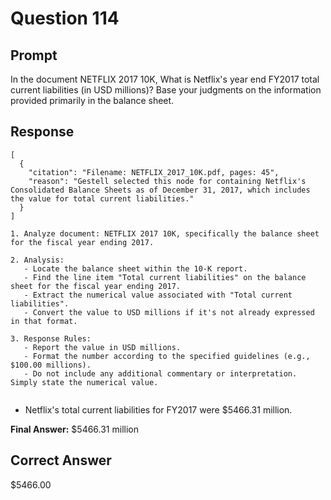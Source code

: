# Question 114

## Prompt

In the document NETFLIX 2017 10K, What is Netflix's year end FY2017 total current liabilities (in USD millions)? Base your judgments on the information provided primarily in the balance sheet.

## Response

```results
[
  {
    "citation": "Filename: NETFLIX_2017_10K.pdf, pages: 45",
    "reason": "Gestell selected this node for containing Netflix's Consolidated Balance Sheets as of December 31, 2017, which includes the value for total current liabilities."
  }
]
```

```cot
1. Analyze document: NETFLIX 2017 10K, specifically the balance sheet for the fiscal year ending 2017.

2. Analysis:
   - Locate the balance sheet within the 10-K report.
   - Find the line item "Total current liabilities" on the balance sheet for the fiscal year ending 2017.
   - Extract the numerical value associated with "Total current liabilities".
   - Convert the value to USD millions if it's not already expressed in that format.

3. Response Rules:
   - Report the value in USD millions.
   - Format the number according to the specified guidelines (e.g., $100.00 millions).
   - Do not include any additional commentary or interpretation.  Simply state the numerical value.


```

- Netflix's total current liabilities for FY2017 were $5466.31 million.

**Final Answer:** $5466.31 million

## Correct Answer

$5466.00
